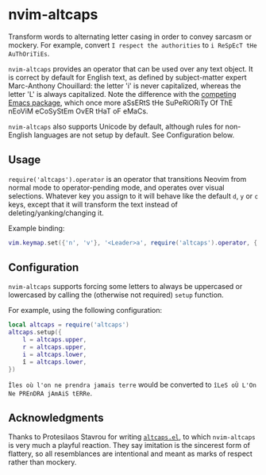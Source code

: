 # nvim-altcaps

Transform words to alternating letter casing in order to convey sarcasm or
mockery. For example, convert `I respect the authorities` to `i ReSpEcT tHe
AuThOriTiEs`.

`nvim-altcaps` provides an operator that can be used over any text object. It is
correct by default for English text, as defined by subject-matter expert
Marc-Anthony Chouillard: the letter 'i' is never capitalized, whereas the letter
'L' is always capitalized. Note the difference with the [competing Emacs
package](https://protesilaos.com/emacs/altcaps), which once more aSsERtS tHe
SuPeRiORiTy Of ThE nEoViM eCoSyStEm OvER tHaT oF eMaCs.

`nvim-altcaps` also supports Unicode by default, although rules for non-English
languages are not setup by default. See Configuration below.

## Usage

`require('altcaps').operator` is an operator that transitions Neovim from normal
mode to operator-pending mode, and operates over visual selections. Whatever key
you assign to it will behave like the default `d`, `y` or `c` keys, except that
it will transform the text instead of deleting/yanking/changing it.

Example binding:

```lua
vim.keymap.set({'n', 'v'}, '<Leader>a', require('altcaps').operator, { expr = true })
```

## Configuration

`nvim-altcaps` supports forcing some letters to always be uppercased or
lowercased by calling the (otherwise not required) `setup` function.

For example, using the following configuration:

```lua
local altcaps = require('altcaps')
altcaps.setup({
    l = altcaps.upper,
    r = altcaps.upper,
    i = altcaps.lower,
    î = altcaps.lower,
})
```

`Îles où l'on ne prendra jamais terre` would be converted to `îLeS oÙ L'On Ne
PREnDRA jAmAiS tERRe`.

## Acknowledgments

Thanks to Protesilaos Stavrou for writing
[`altcaps.el`](https://protesilaos.com/emacs/altcaps), to which `nvim-altcaps`
is very much a playful reaction. They say imitation is the sincerest form of
flattery, so all resemblances are intentional and meant as marks of respect
rather than mockery.
